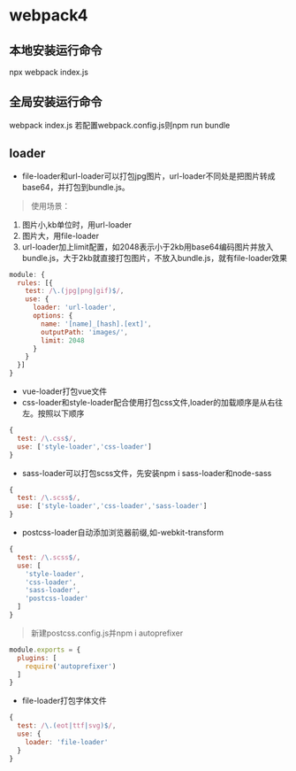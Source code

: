 # webpack4
## 本地安装运行命令
npx webpack index.js
## 全局安装运行命令
webpack index.js
若配置webpack.config.js则npm run bundle
## loader
- file-loader和url-loader可以打包jpg图片，url-loader不同处是把图片转成base64，并打包到bundle.js。
> 使用场景：
1. 图片小,kb单位时，用url-loader
2. 图片大，用file-loader
3. url-loader加上limit配置，如2048表示小于2kb用base64编码图片并放入bundle.js，大于2kb就直接打包图片，不放入bundle.js，就有file-loader效果
```javascript
module: {
  rules: [{
    test: /\.(jpg|png|gif)$/,
    use: {
      loader: 'url-loader',
      options: {
        name: '[name]_[hash].[ext]',
        outputPath: 'images/',
        limit: 2048
      }
    } 
  }]
}
```
- vue-loader打包vue文件
- css-loader和style-loader配合使用打包css文件,loader的加载顺序是从右往左。按照以下顺序
```javascript
{
  test: /\.css$/,
  use: ['style-loader','css-loader']
}
```

- sass-loader可以打包scss文件，先安装npm i sass-loader和node-sass

```js
{
  test: /\.scss$/,
  use: ['style-loader','css-loader','sass-loader']
}
```

- postcss-loader自动添加浏览器前缀,如-webkit-transform

```js
{
  test: /\.scss$/,
  use: [
    'style-loader',
    'css-loader',
    'sass-loader',
    'postcss-loader'
  ]
}
```
> 新建postcss.config.js并npm i autoprefixer
```js
module.exports = {
  plugins: [
    require('autoprefixer')
  ]
}
```
- file-loader打包字体文件
```js
{
  test: /\.(eot|ttf|svg)$/,
  use: {
    loader: 'file-loader'
  } 
}
```


